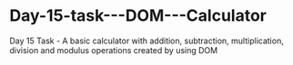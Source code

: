 # Day-15-task---DOM---Calculator
Day 15 Task - A basic calculator with addition, subtraction, multiplication, division and modulus operations created by using DOM
